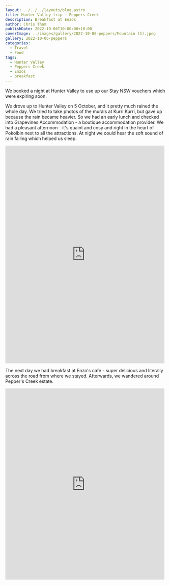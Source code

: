 ```yaml
---
layout: ../../../layouts/blog.astro
title: Hunter Valley trip - Peppers Creek
description: Breakfast at Enzos
author: Chris Tham
publishDate: 2022-10-06T10:00:00+10:00
coverImage: ../images/gallery/2022-10-06-peppers/Fountain (1).jpeg
gallery: 2022-10-06-peppers
categories:
  - Travel
  - Food
tags:
  - Hunter Valley
  - Peppers Creek
  - Enzos
  - breakfast
---
```


We booked a night at Hunter Valley to use up our Stay NSW vouchers which were expiring soon.

We drove up to Hunter Valley on 5 October, and it pretty much rained the whole day. We tried to take photos of the murals at Kurri Kurri, but gave up because the rain became heavier. So we had an early lunch and checked into Grapevines Accommodation - a boutique accommodation provider. We had a pleasant afternoon - it's quaint and cosy and right in the heart of Pokolbin next to all the attractions. At night we could hear the soft sound of rain falling which helped us sleep.

<iframe src="https://www.facebook.com/plugins/post.php?href=https%3A%2F%2Fwww.facebook.com%2Fchris1.tham%2Fposts%2Fpfbid02u5TX7xzVf86zuoLQ5KaFqeoKJLav4NWFEyY231qJa97SfmUnPLjnqZqYLuY7ZNLSl&show_text=true&width=500" width="500" height="684" style="border:none;overflow:hidden" scrolling="no" frameborder="0" allowfullscreen="true" allow="autoplay; clipboard-write; encrypted-media; picture-in-picture; web-share"></iframe>

The next day we had breakfast at Enzo's cafe - super delicious and literally across the road from where we stayed. Afterwards, we wandered around Pepper's Creek estate.

<iframe src="https://www.facebook.com/plugins/post.php?href=https%3A%2F%2Fwww.facebook.com%2Fchris1.tham%2Fposts%2Fpfbid0yXxbguMCYU1TmQqaNwSHHqNsDPVcmCrKQQiBfMUKHXuVnepLiLJ1YziuKRQRdAUyl&show_text=true&width=500" width="500" height="601" style="border:none;overflow:hidden" scrolling="no" frameborder="0" allowfullscreen="true" allow="autoplay; clipboard-write; encrypted-media; picture-in-picture; web-share"></iframe>
